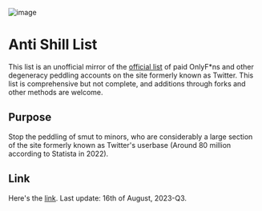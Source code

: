![image](https://github.com/antishillaktion/antishill/assets/142376199/9100212d-0b9d-425c-af88-b08b973a39d5)

# Anti Shill List

This list is an unofficial mirror of the [official list](https://twitter.com/NEETOCRACY/status/1691647936416129421?s=20) of paid OnlyF*ns and other degeneracy peddling accounts on the site formerly known as Twitter. This list is comprehensive but not complete, and additions through forks and other methods are welcome.

## Purpose

Stop the peddling of smut to minors, who are considerably a large section of the site formerly known as Twitter's userbase (Around 80 million according to Statista in 2022).

## Link

Here's the [link](https://raw.githubusercontent.com/antishillaktion/antishill/main/list.txt). Last update: 16th of August, 2023-Q3.

